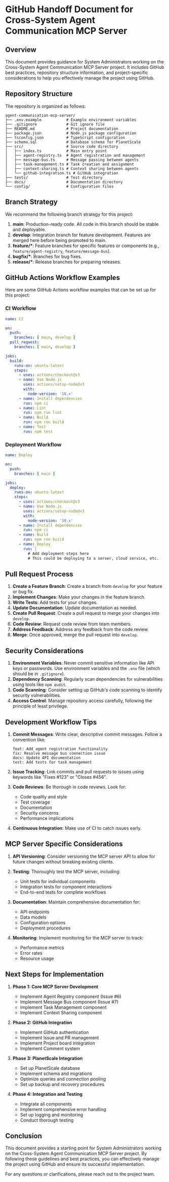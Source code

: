 # GitHub Handoff Document for Cross-System Agent Communication MCP Server

## Overview

This document provides guidance for System Administrators working on the Cross-System Agent Communication MCP Server project. It includes GitHub best practices, repository structure information, and project-specific considerations to help you effectively manage the project using GitHub.

## Repository Structure

The repository is organized as follows:

```
agent-communication-mcp-server/
├── .env.example           # Example environment variables
├── .gitignore             # Git ignore file
├── README.md              # Project documentation
├── package.json           # Node.js package configuration
├── tsconfig.json          # TypeScript configuration
├── schema.sql             # Database schema for PlanetScale
├── src/                   # Source code directory
│   ├── index.ts           # Main entry point
│   ├── agent-registry.ts  # Agent registration and management
│   ├── message-bus.ts     # Message passing between agents
│   ├── task-management.ts # Task creation and assignment
│   ├── context-sharing.ts # Context sharing between agents
│   └── github-integration.ts # GitHub integration
├── tests/                 # Test directory
├── docs/                  # Documentation directory
└── config/                # Configuration files
```

## Branch Strategy

We recommend the following branch strategy for this project:

1. **main**: Production-ready code. All code in this branch should be stable and deployable.
2. **develop**: Integration branch for feature development. Features are merged here before being promoted to main.
3. **feature/\***: Feature branches for specific features or components (e.g., `feature/agent-registry`, `feature/message-bus`).
4. **bugfix/\***: Branches for bug fixes.
5. **release/\***: Release branches for preparing releases.

## GitHub Actions Workflow Examples

Here are some GitHub Actions workflow examples that can be set up for this project:

### CI Workflow

```yaml
name: CI

on:
  push:
    branches: [ main, develop ]
  pull_request:
    branches: [ main, develop ]

jobs:
  build:
    runs-on: ubuntu-latest
    steps:
      - uses: actions/checkout@v3
      - name: Use Node.js
        uses: actions/setup-node@v3
        with:
          node-version: '18.x'
      - name: Install dependencies
        run: npm ci
      - name: Lint
        run: npm run lint
      - name: Build
        run: npm run build
      - name: Test
        run: npm test
```

### Deployment Workflow

```yaml
name: Deploy

on:
  push:
    branches: [ main ]

jobs:
  deploy:
    runs-on: ubuntu-latest
    steps:
      - uses: actions/checkout@v3
      - name: Use Node.js
        uses: actions/setup-node@v3
        with:
          node-version: '18.x'
      - name: Install dependencies
        run: npm ci
      - name: Build
        run: npm run build
      - name: Deploy
        run: |
          # Add deployment steps here
          # This could be deploying to a server, cloud service, etc.
```

## Pull Request Process

1. **Create a Feature Branch**: Create a branch from `develop` for your feature or bug fix.
2. **Implement Changes**: Make your changes in the feature branch.
3. **Write Tests**: Add tests for your changes.
4. **Update Documentation**: Update documentation as needed.
5. **Create Pull Request**: Create a pull request to merge your changes into `develop`.
6. **Code Review**: Request code review from team members.
7. **Address Feedback**: Address any feedback from the code review.
8. **Merge**: Once approved, merge the pull request into `develop`.

## Security Considerations

1. **Environment Variables**: Never commit sensitive information like API keys or passwords. Use environment variables and the `.env` file (which should be in `.gitignore`).
2. **Dependency Scanning**: Regularly scan dependencies for vulnerabilities using tools like `npm audit`.
3. **Code Scanning**: Consider setting up GitHub's code scanning to identify security vulnerabilities.
4. **Access Control**: Manage repository access carefully, following the principle of least privilege.

## Development Workflow Tips

1. **Commit Messages**: Write clear, descriptive commit messages. Follow a convention like:
   ```
   feat: Add agent registration functionality
   fix: Resolve message bus connection issue
   docs: Update API documentation
   test: Add tests for task management
   ```

2. **Issue Tracking**: Link commits and pull requests to issues using keywords like "Fixes #123" or "Closes #456".

3. **Code Reviews**: Be thorough in code reviews. Look for:
   - Code quality and style
   - Test coverage
   - Documentation
   - Security concerns
   - Performance implications

4. **Continuous Integration**: Make use of CI to catch issues early.

## MCP Server Specific Considerations

1. **API Versioning**: Consider versioning the MCP server API to allow for future changes without breaking existing clients.

2. **Testing**: Thoroughly test the MCP server, including:
   - Unit tests for individual components
   - Integration tests for component interactions
   - End-to-end tests for complete workflows

3. **Documentation**: Maintain comprehensive documentation for:
   - API endpoints
   - Data models
   - Configuration options
   - Deployment procedures

4. **Monitoring**: Implement monitoring for the MCP server to track:
   - Performance metrics
   - Error rates
   - Resource usage

## Next Steps for Implementation

1. **Phase 1: Core MCP Server Development**
   - Implement Agent Registry component (Issue #6)
   - Implement Message Bus component (Issue #7)
   - Implement Task Management component
   - Implement Context Sharing component

2. **Phase 2: GitHub Integration**
   - Implement GitHub authentication
   - Implement Issue and PR management
   - Implement Project board integration
   - Implement Comment system

3. **Phase 3: PlanetScale Integration**
   - Set up PlanetScale database
   - Implement schema and migrations
   - Optimize queries and connection pooling
   - Set up backup and recovery procedures

4. **Phase 4: Integration and Testing**
   - Integrate all components
   - Implement comprehensive error handling
   - Set up logging and monitoring
   - Conduct thorough testing

## Conclusion

This document provides a starting point for System Administrators working on the Cross-System Agent Communication MCP Server project. By following these guidelines and best practices, you can effectively manage the project using GitHub and ensure its successful implementation.

For any questions or clarifications, please reach out to the project team.